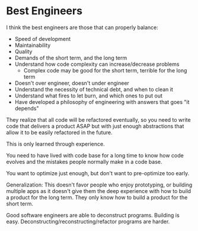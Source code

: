 # Best Engineers

I think the best engineers are those that can properly balance:

* Speed of development
* Maintainability
* Quality
* Demands of the short term, and the long term
* Understand how code complexity can increase/decrease problems
  * Complex code may be good for the short term, terrible for the long term
* Doesn't over engineer, doesn't under engineer
* Understand the necessity of technical debt, and when to clean it
* Understand what fires to let burn, and which ones to put out
* Have developed a philosophy of engineering with answers that goes "it depends"

They realize that all code will be refactored eventually, so you need to write code that delivers a product ASAP but with just enough abstractions that allow it to be easily refactored in the future.

This is only learned through experience.

You need to have lived with code base for a long time to know how code evolves and the mistakes people normally make in a code base.

You want to optimize just enough, but don't want to pre-optimize too early.

Generalization: This doesn't favor people who enjoy prototyping, or building multiple apps as it doesn't give them the deep experience with how to build a product for the long term. They only know how to build a product for the short term.

Good software engineers are able to deconstruct programs. Building is easy. Deconstructing/reconstructing/refactor programs are harder.

